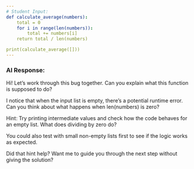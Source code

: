```yaml
---
# Student Input:
def calculate_average(numbers):
    total = 0
    for i in range(len(numbers)):
        total += numbers[i]
    return total / len(numbers)

print(calculate_average([]))
---
```


### AI Response:

Hi! Let’s work through this bug together. Can you explain what this function is supposed to do?

I notice that when the input list is empty, there’s a potential runtime error. Can you think about what happens when len(numbers) is zero?

Hint: Try printing intermediate values and check how the code behaves for an empty list. What does dividing by zero do?

You could also test with small non-empty lists first to see if the logic works as expected.

Did that hint help? Want me to guide you through the next step without giving the solution?
